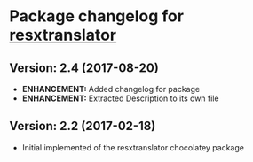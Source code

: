 # Package changelog for [resxtranslator](https://chocolatey.org/packages/resxtranslator)

## Version: 2.4 (2017-08-20)
- **ENHANCEMENT:** Added changelog for package
- **ENHANCEMENT:** Extracted Description to its own file

## Version: 2.2 (2017-02-18)
- Initial implemented of the resxtranslator chocolatey package

